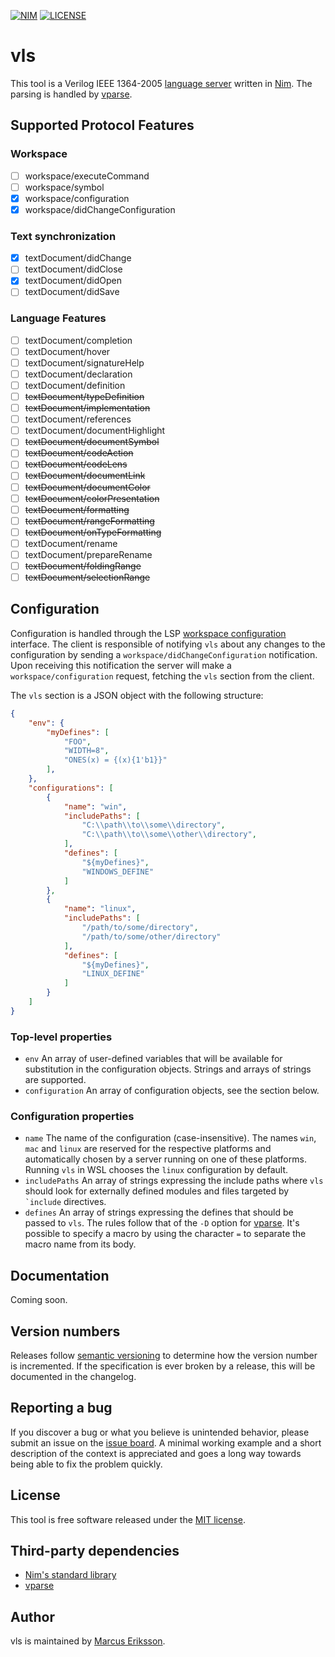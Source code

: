 [![NIM](https://img.shields.io/badge/Nim-1.2.0-orange.svg?style=flat-square)](https://nim-lang.org)
[![LICENSE](https://img.shields.io/badge/license-MIT-blue.svg?style=flat-square)](https://opensource.org/licenses/MIT)

# vls
This tool is a Verilog IEEE 1364-2005 [language server](https://microsoft.github.io/language-server-protocol/) written in [Nim](https://nim-lang.org). The parsing is handled by [vparse](https://github.com/sthenic/vparse).

## Supported Protocol Features

### Workspace
- [ ] workspace/executeCommand
- [ ] workspace/symbol
- [x] workspace/configuration
- [x] workspace/didChangeConfiguration

### Text synchronization
- [x] textDocument/didChange
- [ ] textDocument/didClose
- [x] textDocument/didOpen
- [ ] textDocument/didSave

### Language Features
- [ ] textDocument/completion
- [ ] textDocument/hover
- [ ] textDocument/signatureHelp
- [ ] textDocument/declaration
- [ ] textDocument/definition
- [ ] ~~textDocument/typeDefinition~~
- [ ] ~~textDocument/implementation~~
- [ ] textDocument/references
- [ ] textDocument/documentHighlight
- [ ] ~~textDocument/documentSymbol~~
- [ ] ~~textDocument/codeAction~~
- [ ] ~~textDocument/codeLens~~
- [ ] ~~textDocument/documentLink~~
- [ ] ~~textDocument/documentColor~~
- [ ] ~~textDocument/colorPresentation~~
- [ ] ~~textDocument/formatting~~
- [ ] ~~textDocument/rangeFormatting~~
- [ ] ~~textDocument/onTypeFormatting~~
- [ ] textDocument/rename
- [ ] textDocument/prepareRename
- [ ] ~~textDocument/foldingRange~~
- [ ] ~~textDocument/selectionRange~~

## Configuration

Configuration is handled through the LSP [workspace configuration](https://microsoft.github.io/language-server-protocol/specifications/specification-current/#workspace_configuration) interface. The client is responsible of notifying `vls` about any changes to the configuration by sending a `workspace/didChangeConfiguration` notification. Upon receiving this notification the server will make a `workspace/configuration` request, fetching the `vls` section from the client.

The `vls` section is a JSON object with the following structure:
```json
{
    "env": {
        "myDefines": [
            "FOO",
            "WIDTH=8",
            "ONES(x) = {(x){1'b1}}"
        ],
    },
    "configurations": [
        {
            "name": "win",
            "includePaths": [
                "C:\\path\\to\\some\\directory",
                "C:\\path\\to\\some\\other\\directory",
            ],
            "defines": [
                "${myDefines}",
                "WINDOWS_DEFINE"
            ]
        },
        {
            "name": "linux",
            "includePaths": [
                "/path/to/some/directory",
                "/path/to/some/other/directory"
            ],
            "defines": [
                "${myDefines}",
                "LINUX_DEFINE"
            ]
        }
    ]
}
```

### Top-level properties

- `env` An array of user-defined variables that will be available for substitution in the configuration objects. Strings and arrays of strings are supported.
- `configuration` An array of configuration objects, see the section below.

### Configuration properties

- `name` The name of the configuration (case-insensitive). The names `win`, `mac` and `linux` are reserved for the respective platforms and automatically chosen by a server running on one of these platforms. Running `vls` in WSL chooses the `linux` configuration by default.
- `includePaths` An array of strings expressing the include paths where `vls` should look for externally defined modules and files targeted by `` `include`` directives.
- `defines` An array of strings expressing the defines that should be passed to `vls`. The rules follow that of the `-D` option for [vparse](https://github.com/sthenic/vparse). It's possible to specify a macro by using the character `=` to separate the macro name from its body.

## Documentation
Coming soon.

## Version numbers
Releases follow [semantic versioning](https://semver.org/) to determine how the version number is incremented. If the specification is ever broken by a release, this will be documented in the changelog.

## Reporting a bug
If you discover a bug or what you believe is unintended behavior, please submit an issue on the [issue board](https://github.com/sthenic/vls/issues). A minimal working example and a short description of the context is appreciated and goes a long way towards being able to fix the problem quickly.

## License
This tool is free software released under the [MIT license](https://opensource.org/licenses/MIT).

## Third-party dependencies

* [Nim's standard library](https://github.com/nim-lang/Nim)
* [vparse](https://github.com/sthenic/vparse)

## Author
vls is maintained by [Marcus Eriksson](mailto:marcus.jr.eriksson@gmail.com).
